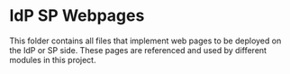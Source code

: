 IdP SP Webpages
===============

This folder contains all files that implement web pages to be deployed on the IdP or SP side.
These pages are referenced and used by different modules in this project.
